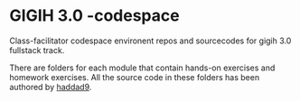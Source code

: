 # GIGIH 3.0 -codespace
Class-facilitator codespace environent repos and sourcecodes for gigih 3.0 fullstack track.

There are folders for each module that contain hands-on exercises and homework exercises. All the source code in these folders has been authored by [haddad9](https://github.com/haddad9).